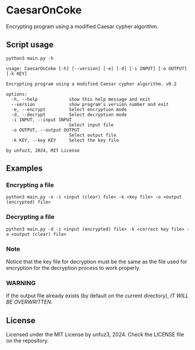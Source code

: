 # CaesarOnCoke

Encrypting program using a modified Caesar cypher algorithm.

## Script usage

`python3 main.py -h`

```text
usage: CaesarOnCoke [-h] [--version] [-e] [-d] [-i INPUT] [-o OUTPUT] [-k KEY]

Encrypting program using a modified Caesar cypher algorithm. v0.2

options:
  -h, --help            show this help message and exit
  --version             show program's version number and exit
  -e, --encrypt         Select encryption mode
  -d, --decrypt         Select decryption mode
  -i INPUT, --input INPUT
                        Select input file
  -o OUTPUT, --output OUTPUT
                        Select output file
  -k KEY, --key KEY     Select the key file

by unfuz3, 2024, MIT License
```

## Examples

### Encrypting a file

`python3 main.py -e -i <input (clear) file> -k <key file> -o <output (encrypted) file>`

### Decrypting a file

`python3 main.py -d -i <input (encrypted) file> -k <correct key file> -o <output (clear) file>`

### Note

Notice that the key file for decryption must be the same as the file used for encryption for the decryption process to work properly.

### WARNING

If the output file already exists (by default on the current directory), _IT WILL BE OVERWRITTEN_.

## License

Licensed under the MIT License by unfuz3, 2024. Check the LICENSE file on the repository.
